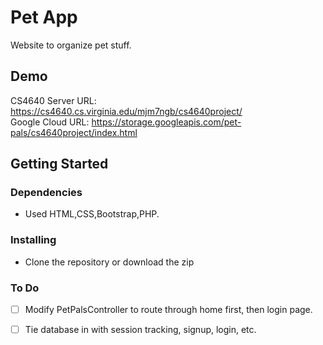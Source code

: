 # Pet App

Website to organize pet stuff.

## Demo

CS4640 Server URL: https://cs4640.cs.virginia.edu/mjm7ngb/cs4640project/<br>
Google Cloud URL: https://storage.googleapis.com/pet-pals/cs4640project/index.html

## Getting Started

### Dependencies

* Used HTML,CSS,Bootstrap,PHP.


### Installing

* Clone the repository or download the zip


### To Do
- [ ] Modify PetPalsController to route through home first, then login page.
- [ ] Tie database in with session tracking, signup, login, etc.


